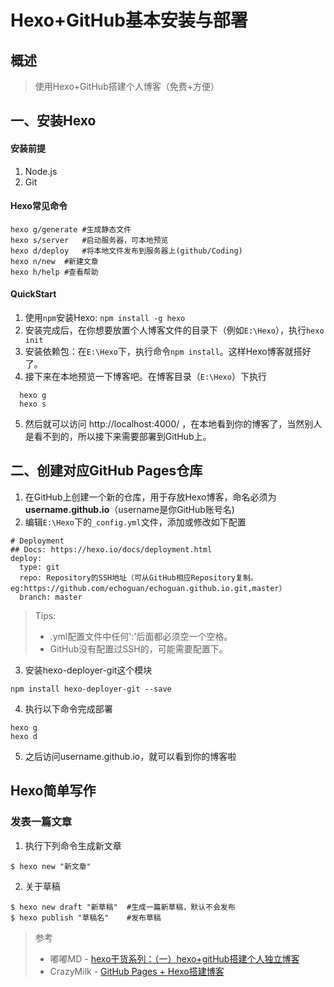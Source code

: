 # Hexo+GitHub基本安装与部署

## 概述
> 使用Hexo+GitHub搭建个人博客（免费+方便）

## 一、安装Hexo
#### 安装前提
1. Node.js
2. Git

#### Hexo常见命令
	hexo g/generate	#生成静态文件  
	hexo s/server	#启动服务器，可本地预览
	hexo d/deploy	#将本地文件发布到服务器上(github/Coding)
	hexo n/new	#新建文章
	hexo h/help	#查看帮助

#### QuickStart
1. 使用`npm`安装Hexo: `npm install -g hexo`
2. 安装完成后，在你想要放置个人博客文件的目录下（例如`E:\Hexo`），执行`hexo init`
3. 安装依赖包：在`E:\Hexo`下，执行命令`npm install`。这样Hexo博客就搭好了。
4. 接下来在本地预览一下博客吧。在博客目录（`E:\Hexo`）下执行
```
  hexo g
  hexo s
```
5. 然后就可以访问 http://localhost:4000/ ，在本地看到你的博客了，当然别人是看不到的，所以接下来需要部署到GitHub上。

## 二、创建对应GitHub Pages仓库
1. 在GitHub上创建一个新的仓库，用于存放Hexo博客，命名必须为**username.github.io**（username是你GitHub账号名)
2. 编辑`E:\Hexo`下的`_config.yml`文件，添加或修改如下配置
```
# Deployment
## Docs: https://hexo.io/docs/deployment.html
deploy:
  type: git
  repo: Repository的SSH地址（可从GitHub相应Repository复制。eg:https://github.com/echoguan/echoguan.github.io.git,master）
  branch: master
```
> Tips:
> * .yml配置文件中任何':'后面都必须空一个空格。
> * GitHub没有配置过SSH的，可能需要配置下。

3. 安装hexo-deployer-git这个模块
```
npm install hexo-deployer-git --save
```
4. 执行以下命令完成部署
```
hexo g
hexo d
```
5. 之后访问username.github.io，就可以看到你的博客啦

## Hexo简单写作
### 发表一篇文章
1. 执行下列命令生成新文章
```
$ hexo new "新文章"
```

2. 关于草稿
```
$ hexo new draft "新草稿"	#生成一篇新草稿，默认不会发布
$ hexo publish "草稿名"	#发布草稿
```



> 参考
> * 嘟嘟MD - [hexo干货系列：（一）hexo+gitHub搭建个人独立博客](http://tengj.top/2016/02/22/hexo1/)
> * CrazyMilk - [GitHub Pages + Hexo搭建博客](http://crazymilk.github.io/2015/12/28/GitHub-Pages-Hexo%E6%90%AD%E5%BB%BA%E5%8D%9A%E5%AE%A2/)
